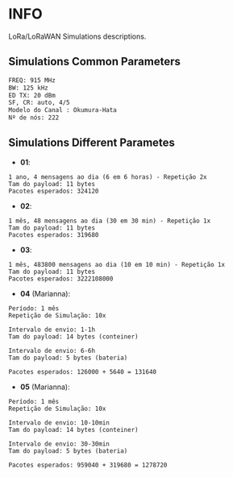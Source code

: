 # INFO
LoRa/LoRaWAN Simulations descriptions.

## Simulations Common Parameters 
```bash
FREQ: 915 MHz
BW: 125 kHz
ED TX: 20 dBm
SF, CR: auto, 4/5
Modelo do Canal : Okumura-Hata
Nº de nós: 222
```



## Simulations Different Parametes

- **01**:
```
1 ano, 4 mensagens ao dia (6 em 6 horas) - Repetição 2x
Tam do payload: 11 bytes
Pacotes esperados: 324120
```
- **02**: 
```
1 mês, 48 mensagens ao dia (30 em 30 min) - Repetição 1x
Tam do payload: 11 bytes
Pacotes esperados: 319680
```

- **03**: 
```
1 mês, 483800 mensagens ao dia (10 em 10 min) - Repetição 1x
Tam do payload: 11 bytes
Pacotes esperados: 3222108000
```

- **04** (Marianna): 
```
Período: 1 mês
Repetição de Simulação: 10x

Intervalo de envio: 1-1h 
Tam do payload: 14 bytes (conteiner)

Intervalo de envio: 6-6h 
Tam do payload: 5 bytes (bateria)

Pacotes esperados: 126000 + 5640 = 131640
```

- **05** (Marianna): 
```
Período: 1 mês
Repetição de Simulação: 10x

Intervalo de envio: 10-10min 
Tam do payload: 14 bytes (conteiner)

Intervalo de envio: 30-30min
Tam do payload: 5 bytes (bateria)

Pacotes esperados: 959040 + 319680 = 1278720
```


